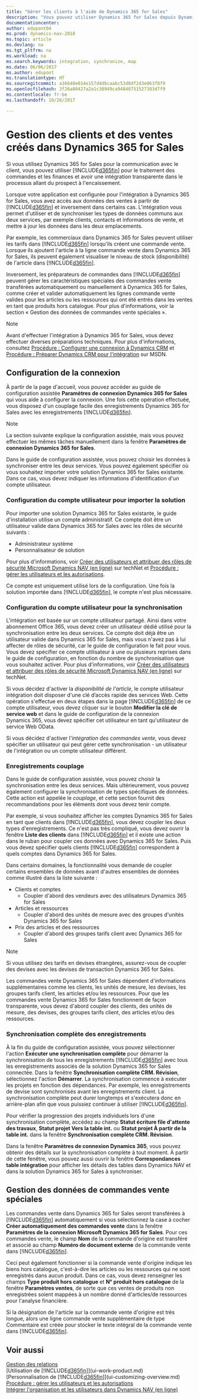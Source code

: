 ```yaml
---
title: "Gérer les clients à l'aide de Dynamics 365 for Sales"
description: "Vous pouvez utiliser Dynamics 365 for Sales depuis Dynamics NAV pour mapper les données et avoir une intégration et une synchronisation parfaites dans le processus allant du prospect à l'encaissement."
documentationcenter: 
author: edupont04
ms.prod: dynamics-nav-2018
ms.topic: article
ms.devlang: na
ms.tgt_pltfrm: na
ms.workload: na
ms.search.keywords: integration, synchronize, map
ms.date: 06/06/2017
ms.author: edupont
ms.translationtype: HT
ms.sourcegitcommit: a16640e014e157d4dbcaabc53d0df2d3e063f8f9
ms.openlocfilehash: 3f26a80427a2a1c38949ca94848751527383d7f9
ms.contentlocale: fr-be
ms.lasthandoff: 10/26/2017

---
```

# <a name="managing-customers-and-sales-created-in-dynamics-365-for-sales"></a>Gestion des clients et des ventes créés dans Dynamics 365 for Sales
Si vous utilisez Dynamics 365 for Sales pour la communication avec le client, vous pouvez utiliser [!INCLUDE[d365fin](includes/d365fin_md.md)] pour le traitement des commandes et les finances et avoir une intégration transparente dans le processus allant du prospect à l'encaissement.

Lorsque votre application est configurée pour l'intégration à Dynamics 365 for Sales, vous avez accès aux données des ventes à partir de [!INCLUDE[d365fin](includes/d365fin_md.md)] et inversement dans certains cas. L'intégration vous permet d'utiliser et de synchroniser les types de données communs aux deux services, par exemple clients, contacts et informations de vente, et mettre à jour les données dans les deux emplacements.  

Par exemple, les commerciaux dans Dynamics 365 for Sales peuvent utiliser les tarifs dans [!INCLUDE[d365fin](includes/d365fin_md.md)] lorsqu'ils créent une commande vente. Lorsque ils ajoutent l'article à la ligne commande vente dans Dynamics 365 for Sales, ils peuvent également visualiser le niveau de stock (disponibilité) de l'article dans [!INCLUDE[d365fin](includes/d365fin_md.md)].

Inversement, les préparateurs de commandes dans [!INCLUDE[d365fin](includes/d365fin_md.md)] peuvent gérer les caractéristiques spéciales des commandes vente transférées automatiquement ou manuellement à Dynamics 365 for Sales, comme créer et valider automatiquement les lignes commande vente valides pour les articles ou les ressources qui ont été entrés dans les ventes en tant que produits hors catalogue. Pour plus d'informations, voir la section « Gestion des données de commandes vente spéciales ».  

> [!NOTE]
> Avant d'effectuer l'intégration à Dynamics 365 for Sales, vous devez effectuer diverses préparations techniques. Pour plus d'informations, consultez [Procédure : Configurer une connexion à Dynamics CRM](https://msdn.microsoft.com/en-us/dynamics-nav/how-to-set-up-a-dynamics-crm-connection) et [Procédure : Préparer Dynamics CRM pour l'intégration](https://msdn.microsoft.com/en-us/dynamics-nav/how-to-prepare-dynamics-crm-for-integration) sur MSDN.

## <a name="setting-up-the-connection"></a>Configuration de la connexion
À partir de la page d'accueil, vous pouvez accéder au guide de configuration assistée **Paramètres de connexion Dynamics 365 for Sales** qui vous aide à configurer la connexion. Une fois cette opération effectuée, vous disposez d'un couplage facile des enregistrements Dynamics 365 for Sales avec les enregistrements [!INCLUDE[d365fin](includes/d365fin_md.md)].  

> [!NOTE]  
> La section suivante explique la configuration assistée, mais vous pouvez effectuer les mêmes tâches manuellement dans la fenêtre **Paramètres de connexion Dynamics 365 for Sales**.

Dans le guide de configuration assistée, vous pouvez choisir les données à synchroniser entre les deux services. Vous pouvez également spécifier où vous souhaitez importer votre solution Dynamics 365 for Sales existante. Dans ce cas, vous devez indiquer les informations d'identification d'un compte utilisateur.

### <a name="setting-up-the-user-account-for-importing-the-solution"></a>Configuration du compte utilisateur pour importer la solution
Pour importer une solution Dynamics 365 for Sales existante, le guide d'installation utilise un compte administratif. Ce compte doit être un utilisateur valide dans Dynamics 365 for Sales avec les rôles de sécurité suivants :

* Administrateur système  
* Personnalisateur de solution  

Pour plus d'informations, voir [Créer des utilisateurs et attribuer des rôles de sécurité Microsoft Dynamics NAV (en ligne)](https://technet.microsoft.com/library/jj191623.aspx) sur techNet et [Procédure : gérer les utilisateurs et les autorisations](ui-how-users-permissions.md).  

Ce compte est uniquement utilisé lors de la configuration. Une fois la solution importée dans [!INCLUDE[d365fin](includes/d365fin_md.md)], le compte n'est plus nécessaire.

### <a name="setting-up-the-user-account-for-synchronization"></a>Configuration du compte utilisateur pour la synchronisation
L'intégration est basée sur un compte utilisateur partagé. Ainsi dans votre abonnement Office 365, vous devez créer un utilisateur dédié utilisé pour la synchronisation entre les deux services. Ce compte doit déjà être un utilisateur valide dans Dynamics 365 for Sales, mais vous n'avez pas à lui affecter de rôles de sécurité, car le guide de configuration le fait pour vous. Vous devez spécifier ce compte utilisateur à une ou plusieurs reprises dans le guide de configuration, en fonction du nombre de synchronisation que vous souhaitez activer. Pour plus d'informations, voir [Créer des utilisateurs et attribuer des rôles de sécurité Microsoft Dynamics NAV (en ligne)](https://technet.microsoft.com/library/jj191623.aspx) sur techNet.

Si vous décidez d'activer la *disponibilité de l'article*, le compte utilisateur intégration doit disposer d'une clé d’accès rapide des services Web. Cette opération s'effectue en deux étapes dans la page [!INCLUDE[d365fin](includes/d365fin_md.md)] de ce compte utilisateur, vous devez cliquer sur le bouton **Modifier la clé de service web** et dans le guide de configuration de la connexion Dynamics 365, vous devez spécifier cet utilisateur en tant qu'utilisateur de service Web OData.

Si vous décidez d'activer l'*intégration des commandes vente*, vous devez spécifier un utilisateur qui peut gérer cette synchronisation - un utilisateur de l'intégration ou un compte utilisateur différent.

### <a name="coupling-records"></a>Enregistrements couplage
Dans le guide de configuration assistée, vous pouvez choisir la synchronisation entre les deux services. Mais ultérieurement, vous pouvez également configurer la synchronisation de types spécifiques de données. Cette action est appelée le *couplage*, et cette section fournit des recommandations pour les éléments dont vous devez tenir compte.

Par exemple, si vous souhaitez afficher les comptes Dynamics 365 for Sales en tant que clients dans [!INCLUDE[d365fin](includes/d365fin_md.md)], vous devez coupler les deux types d'enregistrements. Ce n'est pas très compliqué, vous devez ouvrir la fenêtre **Liste des clients** dans [!INCLUDE[d365fin](includes/d365fin_md.md)] et il existe une action dans le ruban pour coupler ces données avec Dynamics 365 for Sales. Puis vous devez spécifier quels clients [!INCLUDE[d365fin](includes/d365fin_md.md)] correspondent à quels comptes dans Dynamics 365 for Sales.

Dans certains domaines, la fonctionnalité vous demande de coupler certains ensembles de données avant d'autres ensembles de données comme illustré dans la liste suivante :

* Clients et comptes  
  * Coupler d'abord des vendeurs avec des utilisateurs Dynamics 365 for Sales  
* Articles et ressources  
  * Coupler d'abord des unités de mesure avec des groupes d'unités Dynamics 365 for Sales  
* Prix des articles et des ressources  
  * Coupler d'abord des groupes tarifs client avec Dynamics 365 for Sales  

> [!NOTE]  
>   Si vous utilisez des tarifs en devises étrangères, assurez-vous de coupler des devises avec les devises de transaction Dynamics 365 for Sales.

Les commandes vente Dynamics 365 for Sales dépendent d'informations supplémentaires comme les clients, les unités de mesure, les devises, les groupes tarifs client, les articles et/ou les ressources. Pour que les commandes vente Dynamics 365 for Sales fonctionnent de façon transparente, vous devez d'abord coupler des clients, des unités de mesure, des devises, des groupes tarifs client, des articles et/ou des ressources.

### <a name="synchronizing-records-fully"></a>Synchronisation complète des enregistrements
À la fin du guide de configuration assistée, vous pouvez sélectionner l'action **Exécuter une synchronisation complète** pour démarrer la synchronisation de tous les enregistrements [!INCLUDE[d365fin](includes/d365fin_md.md)] avec tous les enregistrements associés de la solution Dynamics 365 for Sales connectée. Dans la fenêtre **Synchronisation complète CRM. Révision**, sélectionnez l'action **Démarrer**. La synchronisation commence à exécuter les projets en fonction des dépendances. Par exemple, les enregistrements de devise sont synchronisés avant les enregistrements client. La synchronisation complète peut durer longtemps et s'exécutera donc en arrière-plan afin que vous puissiez continuer à utiliser [!INCLUDE[d365fin](includes/d365fin_md.md)].

Pour vérifier la progression des projets individuels lors d'une synchronisation complète, accédez au champ **Statut écriture file d'attente des travaux**, **Statut projet Vers la table int.** ou **Statut projet À partir de la table int.** dans la fenêtre **Synchronisation complète CRM. Révision**.

Dans la fenêtre **Paramètres de connexion Dynamics 365**, vous pouvez obtenir des détails sur la synchronisation complète à tout moment. À partir de cette fenêtre, vous pouvez aussi ouvrir la fenêtre **Correspondances table intégration** pour afficher les détails des tables dans Dynamics NAV et dans la solution Dynamics 365 for Sales à synchroniser.

## <a name="handling-special-sales-order-data"></a>Gestion des données de commandes vente spéciales
Les commandes vente dans Dynamics 365 for Sales seront transférées à [!INCLUDE[d365fin](includes/d365fin_md.md)] automatiquement si vous sélectionnez la case à cocher **Créer automatiquement des commandes vente** dans la fenêtre **Paramètres de la connexion Microsoft Dynamics 365 for Sales**. Pour ces commandes vente, le champ **Nom** de la commande d'origine est transféré et associé au champ **Numéro de document externe** de la commande vente dans [!INCLUDE[d365fin](includes/d365fin_md.md)].

Ceci peut également fonctionner si la commande vente d'origine indique les biens hors catalogue, c'est-à-dire les articles ou les ressources qui ne sont enregistrés dans aucun produit. Dans ce cas, vous devez renseigner les champs **Type produit hors catalogue** et **N° produit hors catalogue** de la fenêtre **Paramètres ventes**, de sorte que ces ventes de produits non enregistrées soient mappées à un nombre donné d'articles/de ressources pour l'analyse financière.

Si la désignation de l'article sur la commande vente d'origine est très longue, alors une ligne commande vente supplémentaire de type Commentaire est créée pour stocker le texte intégral de la commande vente dans [!INCLUDE[d365fin](includes/d365fin_md.md)].

## <a name="see-also"></a>Voir aussi
[Gestion des relations](marketing-relationship-management.md)  
[Utilisation de [!INCLUDE[d365fin](includes/d365fin_md.md)]](ui-work-product.md)  
[Personnalisation de [!INCLUDE[d365fin](includes/d365fin_md.md)]](ui-customizing-overview.md)  
[Procédure : gérer les utilisateurs et les autorisations](ui-how-users-permissions.md)    
[Intégrer l'organisation et les utilisateurs dans Dynamics NAV (en ligne)](https://www.microsoft.com/en-US/Dynamics/crm-customer-center/onboard-your-organization-and-users-to-dynamics-365-online.aspx)  

##


